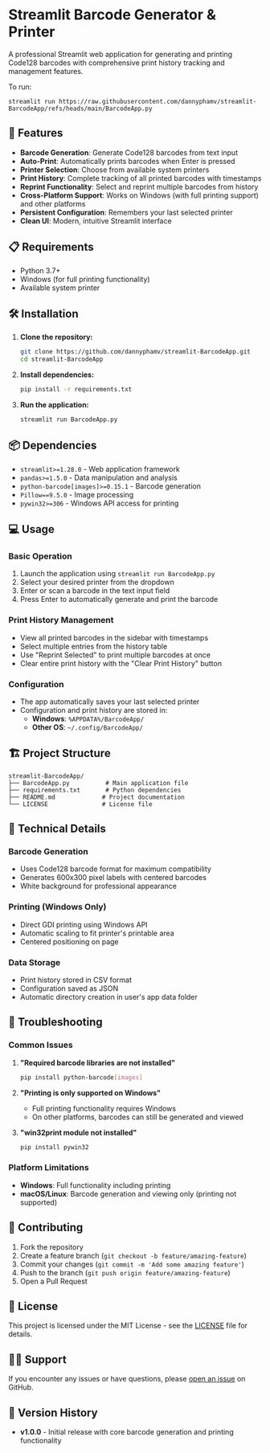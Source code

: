 # Streamlit Barcode Generator & Printer

A professional Streamlit web application for generating and printing Code128 barcodes with comprehensive print history tracking and management features.

To run:
```
streamlit run https://raw.githubusercontent.com/dannyphamv/streamlit-BarcodeApp/refs/heads/main/BarcodeApp.py
```
## 🚀 Features

- **Barcode Generation**: Generate Code128 barcodes from text input
- **Auto-Print**: Automatically prints barcodes when Enter is pressed
- **Printer Selection**: Choose from available system printers
- **Print History**: Complete tracking of all printed barcodes with timestamps
- **Reprint Functionality**: Select and reprint multiple barcodes from history
- **Cross-Platform Support**: Works on Windows (with full printing support) and other platforms
- **Persistent Configuration**: Remembers your last selected printer
- **Clean UI**: Modern, intuitive Streamlit interface

## 📋 Requirements

- Python 3.7+
- Windows (for full printing functionality)
- Available system printer

## 🛠️ Installation

1. **Clone the repository:**
   ```bash
   git clone https://github.com/dannyphamv/streamlit-BarcodeApp.git
   cd streamlit-BarcodeApp
   ```

2. **Install dependencies:**
   ```bash
   pip install -r requirements.txt
   ```

3. **Run the application:**
   ```bash
   streamlit run BarcodeApp.py
   ```

## 📦 Dependencies

- `streamlit>=1.28.0` - Web application framework
- `pandas>=1.5.0` - Data manipulation and analysis
- `python-barcode[images]>=0.15.1` - Barcode generation
- `Pillow==9.5.0` - Image processing
- `pywin32>=306` - Windows API access for printing

## 💻 Usage

### Basic Operation
1. Launch the application using `streamlit run BarcodeApp.py`
2. Select your desired printer from the dropdown
3. Enter or scan a barcode in the text input field
4. Press Enter to automatically generate and print the barcode

### Print History Management
- View all printed barcodes in the sidebar with timestamps
- Select multiple entries from the history table
- Use "Reprint Selected" to print multiple barcodes at once
- Clear entire print history with the "Clear Print History" button

### Configuration
- The app automatically saves your last selected printer
- Configuration and print history are stored in:
  - **Windows**: `%APPDATA%/BarcodeApp/`
  - **Other OS**: `~/.config/BarcodeApp/`

## 🏗️ Project Structure

```
streamlit-BarcodeApp/
├── BarcodeApp.py          # Main application file
├── requirements.txt       # Python dependencies
├── README.md             # Project documentation
└── LICENSE               # License file
```

## 🔧 Technical Details

### Barcode Generation
- Uses Code128 barcode format for maximum compatibility
- Generates 600x300 pixel labels with centered barcodes
- White background for professional appearance

### Printing (Windows Only)
- Direct GDI printing using Windows API
- Automatic scaling to fit printer's printable area
- Centered positioning on page

### Data Storage
- Print history stored in CSV format
- Configuration saved as JSON
- Automatic directory creation in user's app data folder

## 🐛 Troubleshooting

### Common Issues

1. **"Required barcode libraries are not installed"**
   ```bash
   pip install python-barcode[images]
   ```

2. **"Printing is only supported on Windows"**
   - Full printing functionality requires Windows
   - On other platforms, barcodes can still be generated and viewed

3. **"win32print module not installed"**
   ```bash
   pip install pywin32
   ```

### Platform Limitations
- **Windows**: Full functionality including printing
- **macOS/Linux**: Barcode generation and viewing only (printing not supported)

## 🤝 Contributing

1. Fork the repository
2. Create a feature branch (`git checkout -b feature/amazing-feature`)
3. Commit your changes (`git commit -m 'Add some amazing feature'`)
4. Push to the branch (`git push origin feature/amazing-feature`)
5. Open a Pull Request

## 📄 License

This project is licensed under the MIT License - see the [LICENSE](LICENSE) file for details.

## 🙋‍♂️ Support

If you encounter any issues or have questions, please [open an issue](https://github.com/dannyphamv/streamlit-BarcodeApp/issues) on GitHub.

## 🔄 Version History

- **v1.0.0** - Initial release with core barcode generation and printing functionality

